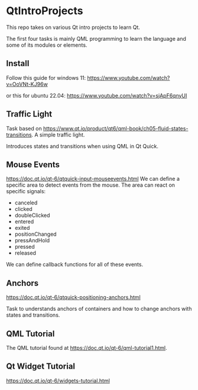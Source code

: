 # QtIntroProjects
This repo takes on various Qt intro projects to learn Qt. 

The first four tasks is mainly QML programming to learn the language and some of its modules or elements. 

## Install
Follow this guide for windows 11:
https://www.youtube.com/watch?v=OoVNt-KJ96w

or this for ubuntu 22.04:
https://www.youtube.com/watch?v=sjApF6qnyUI

## Traffic Light
Task based on https://www.qt.io/product/qt6/qml-book/ch05-fluid-states-transitions. A simple traffic light.  

Introduces states and transitions when using QML in Qt Quick. 

## Mouse Events
https://doc.qt.io/qt-6/qtquick-input-mouseevents.html
We can define a specific area to detect events from the mouse. The area can react on specific signals:
- canceled
- clicked
- doubleClicked
- entered
- exited
- positionChanged
- pressAndHold
- pressed
- released
    
We can define callback functions for all of these events. 


## Anchors
https://doc.qt.io/qt-6/qtquick-positioning-anchors.html

Task to understands anchors of containers and how to change anchors with states and transitions. 


##  QML Tutorial
The QML tutorial found at https://doc.qt.io/qt-6/qml-tutorial1.html. 


## Qt Widget Tutorial
https://doc.qt.io/qt-6/widgets-tutorial.html
